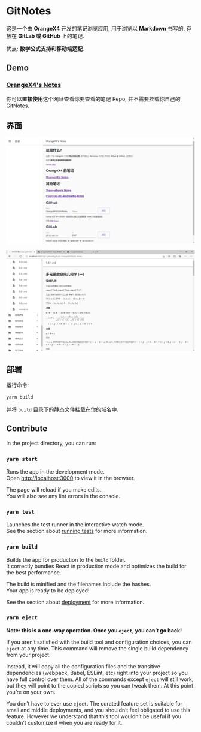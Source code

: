# GitNotes

这是一个由 **OrangeX4** 开发的笔记浏览应用, 用于浏览以 **Markdown** 书写的, 存放在 **GitLab 或 GitHub** 上的笔记.

优点: **数学公式支持和移动端适配**.

## Demo

### [OrangeX4's Notes](https://notes.orangex4.workers.dev/)

你可以**直接使用**这个网址查看你要查看的笔记 Repo, 并不需要挂载你自己的 GitNotes.

## 界面

![](image/2021-04-13-00-02-44.png)

![](image/2021-04-13-00-04-30.png)


## 部署

运行命令:

``` sh
yarn build
```

并将 `build` 目录下的静态文件挂载在你的域名中.

## Contribute

In the project directory, you can run:

### `yarn start`

Runs the app in the development mode.\
Open [http://localhost:3000](http://localhost:3000) to view it in the browser.

The page will reload if you make edits.\
You will also see any lint errors in the console.

### `yarn test`

Launches the test runner in the interactive watch mode.\
See the section about [running tests](https://facebook.github.io/create-react-app/docs/running-tests) for more information.

### `yarn build`

Builds the app for production to the `build` folder.\
It correctly bundles React in production mode and optimizes the build for the best performance.

The build is minified and the filenames include the hashes.\
Your app is ready to be deployed!

See the section about [deployment](https://facebook.github.io/create-react-app/docs/deployment) for more information.

### `yarn eject`

**Note: this is a one-way operation. Once you `eject`, you can’t go back!**

If you aren’t satisfied with the build tool and configuration choices, you can `eject` at any time. This command will remove the single build dependency from your project.

Instead, it will copy all the configuration files and the transitive dependencies (webpack, Babel, ESLint, etc) right into your project so you have full control over them. All of the commands except `eject` will still work, but they will point to the copied scripts so you can tweak them. At this point you’re on your own.

You don’t have to ever use `eject`. The curated feature set is suitable for small and middle deployments, and you shouldn’t feel obligated to use this feature. However we understand that this tool wouldn’t be useful if you couldn’t customize it when you are ready for it.
